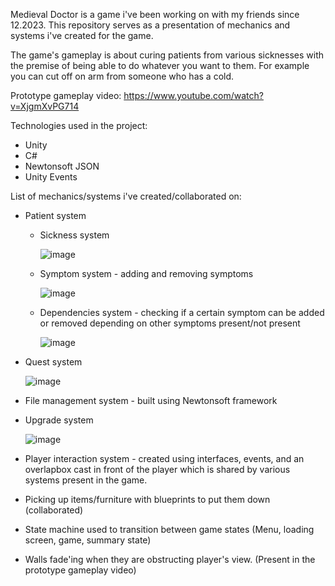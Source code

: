 Medieval Doctor is a game i've been working on with my friends since 12.2023. This repository serves as a presentation of mechanics and systems i've created for the game. 

The game's gameplay is about curing patients from various sicknesses with the premise of being able to do whatever you want to them. For example you can cut off on arm from someone who has a cold.

Prototype gameplay video: https://www.youtube.com/watch?v=XjgmXvPG714

Technologies used in the project:
- Unity
- C#
- Newtonsoft JSON
- Unity Events

List of mechanics/systems i've created/collaborated on:
- Patient system 
  - Sickness system
    
    ![image](https://github.com/SoVerrr/Medieval-doc-portfolio/assets/82769474/03ece599-a8ca-4fda-8f86-2f3e280c40c3)

  - Symptom system - adding and removing symptoms
 
    ![image](https://github.com/SoVerrr/Medieval-doc-portfolio/assets/82769474/e0d6b9f4-8dff-43b8-b2ea-8a5574c23903)


  - Dependencies system - checking if a certain symptom can be added or removed depending on other symptoms present/not present
 
    ![image](https://github.com/SoVerrr/Medieval-doc-portfolio/assets/82769474/8b0bc4e3-9d9e-4cc9-8c26-c402b659d218)

- Quest system

  ![image](https://github.com/SoVerrr/Medieval-doc-portfolio/assets/82769474/650c3bd6-c656-4256-ab79-fb47771890aa)

- File management system - built using Newtonsoft framework
- Upgrade system

  ![image](https://github.com/SoVerrr/Medieval-doc-portfolio/assets/82769474/6d616eb7-f3ea-4296-b502-b969da390469)

- Player interaction system - created using interfaces, events, and an overlapbox cast in front of the player which is shared by various systems present in the game.
- Picking up items/furniture with blueprints to put them down (collaborated)
- State machine used to transition between game states (Menu, loading screen, game, summary state)
- Walls fade'ing when they are obstructing player's view. (Present in the prototype gameplay video)

